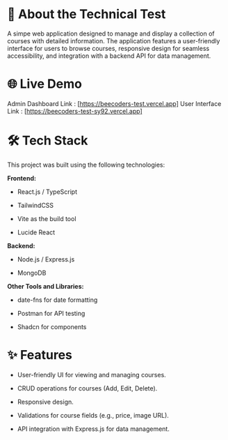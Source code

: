 # 🚀 About the Technical Test

A simpe web application designed to manage and display a collection of courses with detailed information. The application features a user-friendly interface for users to browse courses, responsive design for seamless accessibility, and integration with a backend API for data management.


# 🌐 Live Demo

Admin Dashboard Link : [https://beecoders-test.vercel.app]
User Interface Link : [https://beecoders-test-sy92.vercel.app]

# 🛠️ Tech Stack

This project was built using the following technologies:

**Frontend:**

- React.js / TypeScript

- TailwindCSS

- Vite as the build tool

- Lucide React 

**Backend:**

- Node.js / Express.js

- MongoDB

**Other Tools and Libraries:**

- date-fns for date formatting

- Postman for API testing

- Shadcn for components

 # ✨ Features

- User-friendly UI for viewing and managing courses.

- CRUD operations for courses (Add, Edit, Delete).

- Responsive design.

- Validations for course fields (e.g., price, image URL).

- API integration with Express.js for data management.

